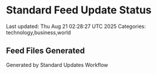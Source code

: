 # Standard Feed Update Status
Last updated: Thu Aug 21 02:28:27 UTC 2025
Categories: technology,business,world

## Feed Files Generated

Generated by Standard Updates Workflow
